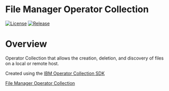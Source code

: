 # File Manager Operator Collection
[![License](https://img.shields.io/badge/License-Apache_2.0-blue.svg)](./LICENSE)
[![Release](https://github.com/freemanlatrell/file-manager-operator-collection/actions/workflows/release.yml/badge.svg?event=push)](https://github.com/freemanlatrell/file-manager-operator-collection/actions/workflows/release.yml)

# Overview
Operator Collection that allows the creation, deletion, and discovery of files on a local or remote host.

Created using the [IBM Operator Collection SDK][oc-sdk]

[File Manager Operator Collection](freemanlatrell/file_manager/)

[oc-sdk]:https://github.com/IBM/operator-collection-sdk
